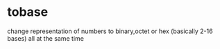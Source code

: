 # tobase
change representation of numbers to binary,octet or hex (basically 2-16 bases) all at the same time

